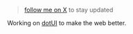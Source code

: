 > [follow me on X](https://www.twitter.com/mehdibha_) to stay updated

Working on [dotUI](https://github.com/mehdibha/dotUI) to make the web better.
